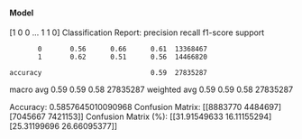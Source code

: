 #### Model
[1 0 0 ... 1 1 0]
Classification Report:
              precision    recall  f1-score   support

           0       0.56      0.66      0.61  13368467
           1       0.62      0.51      0.56  14466820

    accuracy                           0.59  27835287
   macro avg       0.59      0.59      0.58  27835287
weighted avg       0.59      0.59      0.58  27835287

Accuracy: 0.5857645010090968
Confusion Matrix:
[[8883770 4484697]
 [7045667 7421153]]
Confusion Matrix (%):
[[31.91549633 16.11155294]
 [25.31199696 26.66095377]]
